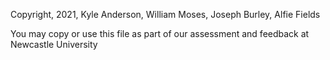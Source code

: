 Copyright, 2021, Kyle Anderson, William Moses, Joseph Burley, Alfie Fields

You may copy or use this file as part of our assessment and feedback at Newcastle University